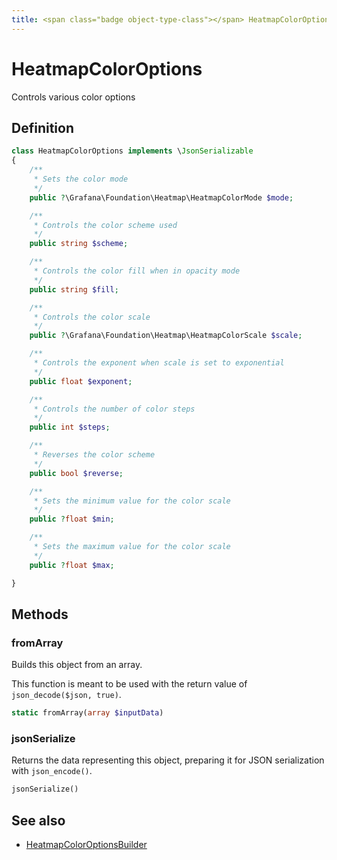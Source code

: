 ```yaml
---
title: <span class="badge object-type-class"></span> HeatmapColorOptions
---
```

# <span class="badge object-type-class"></span> HeatmapColorOptions

Controls various color options

## Definition

```php
class HeatmapColorOptions implements \JsonSerializable
{
    /**
     * Sets the color mode
     */
    public ?\Grafana\Foundation\Heatmap\HeatmapColorMode $mode;

    /**
     * Controls the color scheme used
     */
    public string $scheme;

    /**
     * Controls the color fill when in opacity mode
     */
    public string $fill;

    /**
     * Controls the color scale
     */
    public ?\Grafana\Foundation\Heatmap\HeatmapColorScale $scale;

    /**
     * Controls the exponent when scale is set to exponential
     */
    public float $exponent;

    /**
     * Controls the number of color steps
     */
    public int $steps;

    /**
     * Reverses the color scheme
     */
    public bool $reverse;

    /**
     * Sets the minimum value for the color scale
     */
    public ?float $min;

    /**
     * Sets the maximum value for the color scale
     */
    public ?float $max;

}
```
## Methods

### <span class="badge object-method"></span> fromArray

Builds this object from an array.

This function is meant to be used with the return value of `json_decode($json, true)`.

```php
static fromArray(array $inputData)
```

### <span class="badge object-method"></span> jsonSerialize

Returns the data representing this object, preparing it for JSON serialization with `json_encode()`.

```php
jsonSerialize()
```

## See also

 * <span class="badge builder"></span> [HeatmapColorOptionsBuilder](./builder-HeatmapColorOptionsBuilder.md)
